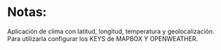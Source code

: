 # Notas:

Aplicación de clima con latitud, longitud, temperatura y geolocalización. 
Para utilizarla configurar los KEYS de MAPBOX Y OPENWEATHER.